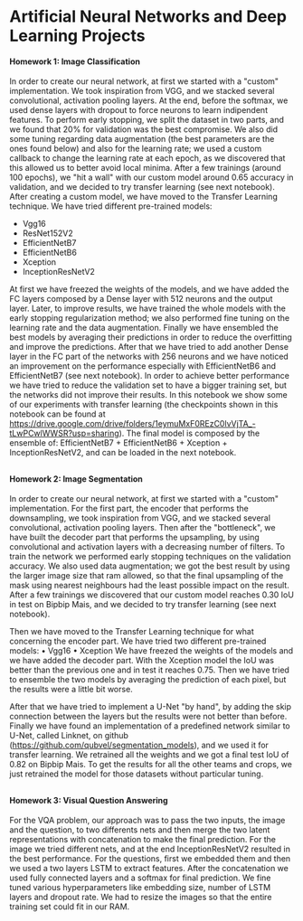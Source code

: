 
# Artificial Neural Networks and Deep Learning Projects

#### Homework 1: Image Classification
In order to create our neural network, at first we started with a "custom" implementation. We took inspiration from VGG, and we stacked several convolutional, activation pooling layers. At the end, before the softmax, we used dense layers with dropout to force neurons to learn indipendent features. To perform early stopping, we split the dataset in two parts, and we found that 20% for validation was the best compromise. We also did some tuning regarding data augmentation (the best parameters are the ones found below) and also for the learning rate; we used a custom callback to change the learning rate at each epoch, as we discovered that this allowed us to better avoid local minima. After a few trainings (around 100 epochs), we "hit a wall" with our custom model around 0.65 accuracy in validation, and we decided to try transfer learning (see next notebook).   
After creating a custom model, we have moved to the Transfer Learning technique. We have tried different pre-trained models:
* Vgg16
* ResNet152V2
* EfficientNetB7
* EfficientNetB6
* Xception
* InceptionResNetV2

At first we have freezed the weights of the models, and we have added the FC layers composed by a Dense layer with 512 neurons and the output layer. Later, to improve results, we have trained the whole models with the early stopping regularization method; we also performed fine tuning on the learning rate and the data augmentation. Finally we have ensembled the best models by averaging their predictions in order to reduce the overfitting and improve the predictions. After that we have tried to add another Dense layer in the FC part of the networks with 256 neurons and we have noticed an improvement on the performance especially with EfficientNetB6 and EfficientNetB7 (see next notebook). In order to achieve better performance we have tried to reduce the validation set to have a bigger training set, but the networks did not improve their results. In this notebook we show some of our experiments with transfer learning (the checkpoints shown in this notebook can be found at https://drive.google.com/drive/folders/1eymuMxF0REzC0lvVjTA_-tLwPCwlWWSR?usp=sharing). The final model is composed by the ensemble of: EfficientNetB7 + EfficientNetB6 + Xception + InceptionResNetV2, and can be loaded in the next notebook.
##
#### Homework 2: Image Segmentation
In order to create our neural network, at first we started with a "custom" implementation. For the first part, the encoder that performs the downsampling, we took inspiration from VGG, and we stacked several convolutional, activation pooling layers. Then after the "bottleneck", we have built the decoder part that performs the upsampling, by using convolutional and activation layers with a decreasing number of filters. To train the network we performed early stopping techniques on the validation accuracy. We also used data augmentation; we got the best result by using the larger image size that ram allowed, so that the final upsampling of the mask using nearest neighbours had the least possible impact on the result. After a few trainings we discovered that our custom model reaches 0.30 IoU in test on Bipbip Mais, and we decided to try transfer learning (see next notebook).

Then we have moved to the Transfer Learning technique for what concerning the encoder part. We have tried two different pre-trained models: • Vgg16 • Xception We have freezed the weights of the models and we have added the decoder part. With the Xception model the IoU was better than the previous one and in test it reaches 0.75. Then we have tried to ensemble the two models by averaging the prediction of each pixel, but the results were a little bit worse.

After that we have tried to implement a U-Net "by hand", by adding the skip connection between the layers but the results were not better than before. Finally we have found an implementation of a predefined network similar to U-Net, called Linknet, on github (https://github.com/qubvel/segmentation_models), and we used it for transfer learning. We retrained all the weights and we got a final test IoU of 0.82 on Bipbip Mais. To get the results for all the other teams and crops, we just retrained the model for those datasets without particular tuning.
##
#### Homework 3: Visual Question Answering
For the VQA problem, our approach was to pass the two inputs, the image and the question, to two differents nets and then merge the two latent representations with concatenation to make the final prediction. For the image we tried different nets, and at the end InceptionResNetV2 resulted in the best performance. For the questions, first we embedded them and then we used a two layers LSTM to extract features. After the concatenation we used fully connected layers and a softmax for final prediction. We fine tuned various hyperparameters like embedding size, number of LSTM layers and dropout rate. We had to resize the images so that the entire training set could fit in our RAM.
